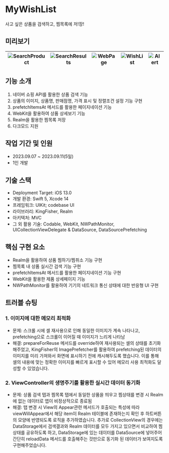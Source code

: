 # MyWishList

사고 싶은 상품을 검색하고, 찜목록에 저!장!

## 미리보기

| ![SearchProduct](https://github.com/steady-on/2nd_Recap_Assignment/assets/73203944/d27b27bc-2181-425c-a9af-f010cb5efbc0) | ![SearchResults](https://github.com/steady-on/2nd_Recap_Assignment/assets/73203944/2f19778e-5a10-442f-b59f-a318ca2708a4) | ![WebPage](https://github.com/steady-on/2nd_Recap_Assignment/assets/73203944/a131aee5-4e46-4df4-82cd-ad58416ab9f3) | ![WishList](https://github.com/steady-on/2nd_Recap_Assignment/assets/73203944/85c27664-c709-475a-887d-eee8881ac9b8) | ![Alert](https://github.com/steady-on/2nd_Recap_Assignment/assets/73203944/9ea7045a-ceca-42da-91c9-53504b78df1e) |
| ------------------------------------------------------------------------------------------------------------------------ | ------------------------------------------------------------------------------------------------------------------------ | ------------------------------------------------------------------------------------------------------------------ | ------------------------------------------------------------------------------------------------------------------- | ---------------------------------------------------------------------------------------------------------------- |

## 기능 소개

1. 네이버 쇼핑 API를 활용한 상품 검색 기능
2. 상품의 이미지, 상품명, 판매점명, 가격 표시 및 정렬조건 설정 기능 구현
3. prefetchItemsAt 메서드를 활용한 페이지네이션 기능
4. WebKit을 활용하여 상품 상세보기 기능
5. Realm을 활용한 찜목록 저장
6. 다크모드 지원

## 작업 기간 및 인원

- 2023.09.07 ~ 2023.09.11(5일)
- 1인 개발

## 기술 스택

- Deployment Target: iOS 13.0
- 개발 환경: Swift 5, Xcode 14
- 프레임워크: UIKit; codebase UI
- 라이브러리: KingFisher, Realm
- 아키텍처: MVC
- 그 외 활용 기술: Codable, WebKit, NWPathMonitor, UICollectionViewDelegate & DataSource, DataSourcePrefetching

## 핵심 구현 요소

- Realm을 활용하여 상품 찜하기/찜취소 기능 구현
- 찜목록 내 상품 실시간 검색 기능 구현
- prefetchItemsAt 메서드를 활용한 페이지네이션 기능 구현
- WebKit을 활용한 제품 상세페이지 기능
- NWPathMonitor를 활용하여 기기의 네트워크 통신 상태에 대한 반응형 UI 구현

## 트러블 슈팅

### 1. 이미지에 대한 메모리 최적화

- 문제: 스크롤 시에 셀 재사용으로 인해 동일한 이미지가 계속 나타나고, prefetching으로 스크롤이 이어질 때 이미지가 느리게 나타남
- 해결: prepareForReuse 메서드를 override하여 재사용되는 셀의 상태를 초기화 해주었고, KingFisher의 ImagePrefetcher를 활용하여 prefetching된 데이터의 이미지를 미리 가져와서 화면에 표시하기 전에 캐시해두도록 했습니다. 이를 통해 셀의 내용에 맞는 정확한 이미지를 빠르게 표시할 수 있어 메모리 사용 최적화도 달성할 수 있었습니다.

### 2. ViewController의 생명주기를 활용한 실시간 데이터 동기화

- 문제: 상품 검색 탭과 찜목록 탭에서 동일한 상품을 띄우고 찜상태를 변경 시 Realm에 없는 데이터로 앱이 비정상적으로 종료됨
- 해결: 탭 변경 시 View의 Appear관련 메서드가 호출되는 특성에 따라 viewWillAppear에서 해당 item이 Realm 테이블에 존재하는지 확인 후 하트버튼의 모양에 반영되도록 로직을 추가하였습니다. 추가로 CollectionView의 경우에는 DataStorage에서 검색결과와 Realm 데이터를 모두 가지고 있으면서 비교하여 찜상태를 공유하도록 하고, DataStorage에 있는 데이터를 DataSource에 넣어주어 간단히 reloadData 메서드를 호출해주는 것만으로 동기화 된 데이터가 보여지도록 구현해주었습니다.
